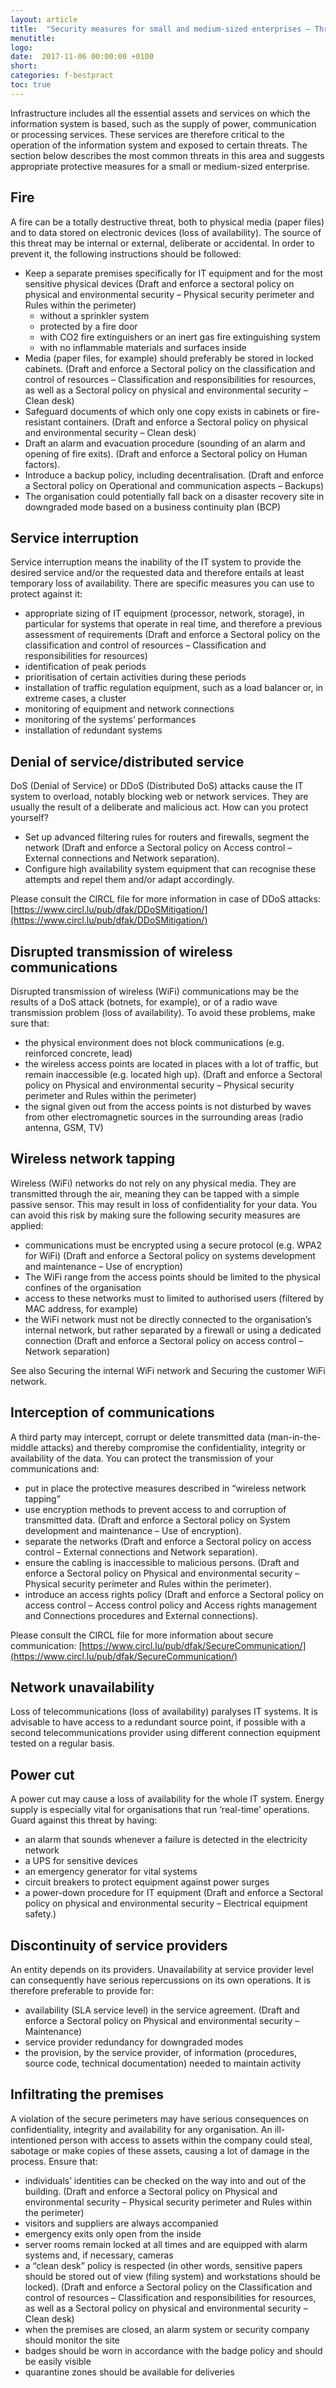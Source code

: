 ```yaml
---
layout: article
title:  "Security measures for small and medium-sized enterprises – Threats to infrastructure"
menutitle:
logo:
date:  2017-11-06 00:00:00 +0100
short:
categories: f-bestpract
toc: true
---
```

Infrastructure includes all the essential assets and services on which the information system is based, such as the supply of power, communication or processing services. These services are therefore critical to the operation of the information system and exposed to certain threats. The section below describes the most common threats in this area and suggests appropriate protective measures for a small or medium-sized enterprise.

## Fire
A fire can be a totally destructive threat, both to physical media (paper files) and to data stored on electronic devices (loss of availability). The source of this threat may be internal or external, deliberate or accidental. In order to prevent it, the following instructions should be followed:

* Keep a separate premises specifically for IT equipment and for the most sensitive physical devices (Draft and enforce a sectoral policy on physical and environmental security – Physical security  perimeter and Rules within the perimeter)
  * without a sprinkler system
  * protected by a fire door
  * with CO2 fire extinguishers or an inert gas fire extinguishing system
  * with no inflammable materials and surfaces inside
* Media (paper files, for example) should preferably be stored in locked cabinets. (Draft and enforce a Sectoral policy on the classification and control of resources – Classification and responsibilities for resources, as well as a Sectoral policy on physical and environmental security – Clean desk)
* Safeguard documents of which only one copy exists in cabinets or fire-resistant containers. (Draft and enforce a Sectoral policy on physical and environmental security – Clean desk)
* Draft an alarm and evacuation procedure (sounding of an alarm and opening of fire exits). (Draft and enforce a Sectoral policy on Human factors).
* Introduce a backup policy, including decentralisation. (Draft and enforce a Sectoral policy on Operational and communication aspects – Backups)
* The organisation could potentially fall back on a disaster recovery site in downgraded mode based on a business continuity plan (BCP)

## Service interruption
Service interruption means the inability of the IT system to provide the desired service and/or the requested data and therefore entails at least temporary loss of availability. There are specific measures you can use to protect against it:

* appropriate sizing of IT equipment (processor, network, storage), in particular for systems that operate in real time, and therefore a previous assessment of requirements (Draft and enforce a Sectoral policy on the classification and control of resources – Classification and responsibilities for resources)
* identification of peak periods
* prioritisation of certain activities during these periods
* installation of traffic regulation equipment, such as a load balancer or, in extreme cases, a cluster
* monitoring of equipment and network connections
* monitoring of the systems’ performances
* installation of redundant systems

## Denial of service/distributed service
DoS (Denial of Service) or DDoS (Distributed DoS) attacks cause the IT system to overload, notably blocking web or network services. They are usually the result of a deliberate and malicious act. How can you protect yourself?

* Set up advanced filtering rules for routers and firewalls, segment the network (Draft and enforce a Sectoral policy on Access control – External connections and Network separation).
* Configure high availability system equipment that can recognise these attempts and repel them and/or adapt accordingly.

Please consult the CIRCL file for more information in case of DDoS attacks: [https://www.circl.lu/pub/dfak/DDoSMitigation/](https://www.circl.lu/pub/dfak/DDoSMitigation/)

## Disrupted transmission of wireless communications
Disrupted transmission of wireless (WiFi) communications may be the results of a DoS attack (botnets, for example), or of a radio wave transmission problem (loss of availability). To avoid these problems, make sure that:

* the physical environment does not block communications (e.g. reinforced concrete, lead)
* the wireless access points are located in places with a lot of traffic, but remain inaccessible (e.g. located high up). (Draft and enforce a Sectoral policy on Physical and environmental security – Physical security perimeter and Rules within the perimeter)
* the signal given out from the access points is not disturbed by waves from other electromagnetic sources in the surrounding areas (radio antenna, GSM, TV)

## Wireless network tapping
Wireless (WiFi) networks do not rely on any physical media. They are transmitted through the air, meaning they can be tapped with a simple passive sensor. This may result in loss of confidentiality for your data. You can avoid this risk by making sure the following security measures are applied:

* communications must be encrypted using a secure protocol (e.g. WPA2 for WiFi) (Draft and enforce a Sectoral policy on systems development and maintenance – Use of encryption)
* The WiFi range from the access points should be limited to the physical confines of the organisation
* access to these networks must to limited to authorised users (filtered by MAC address, for example)
* the WiFi network must not be directly connected to the organisation’s internal network, but rather separated by a firewall or using a dedicated connection (Draft and enforce a Sectoral policy on access control – Network separation)

See also Securing the internal WiFi network and Securing the customer WiFi network.

## Interception of communications
A third party may intercept, corrupt or delete transmitted data (man-in-the-middle attacks) and thereby compromise the confidentiality, integrity or availability of the data. You can protect the transmission of your communications and: 

* put in place the protective measures described in “wireless network tapping”
* use encryption methods to prevent access to and corruption of transmitted data. (Draft and enforce a Sectoral policy on System development and maintenance – Use of encryption).
* separate the networks (Draft and enforce a Sectoral policy on access control – External connections and Network separation).
* ensure the cabling is inaccessible to malicious persons. (Draft and enforce a Sectoral policy on Physical and environmental security – Physical security perimeter and Rules within the perimeter).
* introduce an access rights policy (Draft and enforce a Sectoral policy on access control – Access control policy and Access rights management and Connections procedures and External connections).

Please consult the CIRCL file for more information about secure communication: [https://www.circl.lu/pub/dfak/SecureCommunication/](https://www.circl.lu/pub/dfak/SecureCommunication/)

## Network unavailability
Loss of telecommunications (loss of availability) paralyses IT systems. It is advisable to have access to a redundant source point, if possible with a second telecommunications provider using different connection equipment tested on a regular basis.

## Power cut
A power cut may cause a loss of availability for the whole IT system. Energy supply is especially vital for organisations that run ‘real-time’ operations. Guard against this threat by having:

* an alarm that sounds whenever a failure is detected in the electricity network
* a UPS for sensitive devices
* an emergency generator for vital systems
* circuit breakers to protect equipment against power surges
* a power-down procedure for IT equipment (Draft and enforce a Sectoral policy on physical and environmental security – Electrical equipment safety.)

## Discontinuity of service providers
An entity depends on its providers. Unavailability at service provider level can consequently have serious repercussions on its own operations. It is therefore preferable to provide for:

* availability (SLA service level) in the service agreement. (Draft and enforce a Sectoral policy on Physical and environmental security – Maintenance)
* service provider redundancy for downgraded modes
* the provision, by the service provider, of information (procedures, source code, technical documentation) needed to maintain activity

## Infiltrating the premises
A violation of the secure perimeters may have serious consequences on confidentiality, integrity and availability for any organisation. An ill-intentioned person with access to assets within the company could steal, sabotage or make copies of these assets, causing a lot of damage in the process. Ensure that:

* individuals’ identities can be checked on the way into and out of the building. (Draft and enforce a Sectoral policy on Physical and environmental security – Physical security perimeter and Rules within the perimeter)
* visitors and suppliers are always accompanied
* emergency exits only open from the inside
* server rooms remain locked at all times and are equipped with alarm systems and, if necessary, cameras
* a “clean desk” policy is respected (in other words, sensitive papers should be stored out of view (filing system) and workstations should be locked). (Draft and enforce a Sectoral policy on the Classification and control of resources – Classification and responsibilities for resources, as well as a Sectoral policy on physical and environmental security – Clean desk)
* when the premises are closed, an alarm system or security company should monitor the site
* badges should be worn in accordance with the badge policy and should be easily visible
* quarantine zones should be available for deliveries
